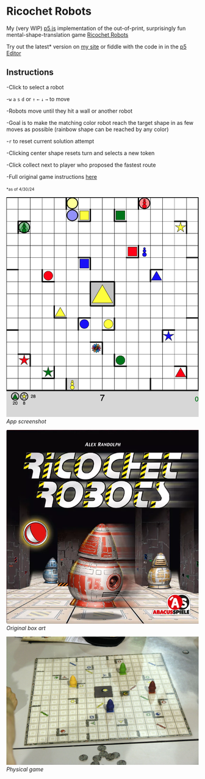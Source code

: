 # Ricochet Robots

My (very WIP) [p5.js](https://p5js.org/) implementation of the out-of-print, surprisingly fun mental-shape-translation game [Ricochet Robots](https://en.wikipedia.org/wiki/Ricochet_Robots)

Try out the latest* version on [my site](https://briansmiley.github.io/p5/ricochetrobots/) or fiddle with the code in in the [p5 Editor](https://editor.p5js.org/briansmiley/sketches/LJjfo8k1P)

**Instructions**
-
-Click to select a robot
         
-`w` `a` `s` `d` or `↑` `←` `↓` `→` to move

-Robots move until they hit a wall or another robot

-Goal is to make the matching color robot reach the target shape in as few moves as possible (rainbow shape can be reached by any color)

-`r` to reset current solution attempt

-Clicking center shape resets turn and selects a new token

-Click collect next to player who proposed the fastest route

-Full original game instructions [here](https://images-cdn.zmangames.com/us-east-1/filer_public/c0/b4/c0b482f1-ad3e-4e5d-ae48-0c11aa7c317a/en-ricochet_robot-rules.pdf)


<span style="font-size:.75em;">*as of 4/30/24</span>

![App screenshot](./images/gameplay.png)
*App screenshot*

![Box art](./images/ricochet_robots_box.png)
*Original box art*

![Board game image](./images/ricochet_robots_real.jpeg)
*Physical game*

